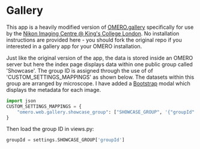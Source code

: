 Gallery
=======

This app is a heavily modified version of [OMERO.gallery](https://github.com/ome/gallery "OMERO.gallery") specifically for use by the [Nikon Imaging Centre @ King's College London](http://nic.kcl.ac.uk "NIC@ King's College London"). No installation instructions are provided here - you should fork the original repo if you interested in a gallery app for your OMERO installation.

Just like the original version of the app, the data is stored inside an OMERO server but here the index page displays data within one public group called 'Showcase'. The group ID is assigned through the use of of 'CUSTOM_SETTINGS_MAPPINGS' as shown below. The datasets within this group are arranged by microscope. I have added a [Bootstrap](http://getbootstrap.com/ "Bootstrap") modal which displays the metadata for each image.


```python
import json
CUSTOM_SETTINGS_MAPPINGS = {
    "omero.web.gallery.showcase_group": ["SHOWCASE_GROUP", '{"groupId": "val"}', json.loads, None]
}
```
Then load the group ID in views.py:

```python
groupId = settings.SHOWCASE_GROUP['groupId']
```